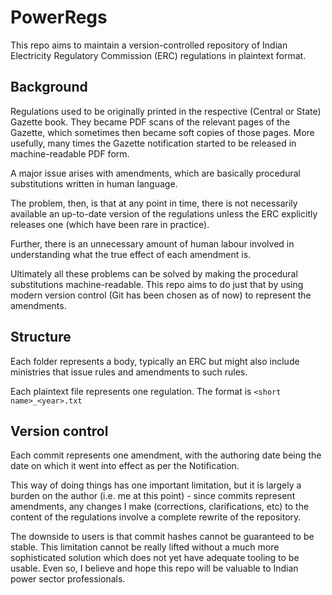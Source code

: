 # PowerRegs
This repo aims to maintain a version-controlled repository of Indian Electricity Regulatory Commission (ERC) regulations in plaintext format. 

## Background
Regulations used to be originally printed in the respective (Central or State) Gazette book. They became PDF scans of the relevant pages of the Gazette, which sometimes then became soft copies of those pages. More usefully, many times the Gazette notification started to be released in machine-readable PDF form.

A major issue arises with amendments, which are basically procedural substitutions written in human language.

The problem, then, is that at any point in time, there is not necessarily available an up-to-date version of the regulations unless the ERC explicitly releases one (which have been rare in practice).

Further, there is an unnecessary amount of human labour involved in understanding what the true effect of each amendment is.

Ultimately all these problems can be solved by making the procedural substitutions machine-readable. This repo aims to do just that by using modern version control (Git has been chosen as of now) to represent the amendments.

## Structure
Each folder represents a body, typically an ERC but might also include ministries that issue rules and amendments to such rules.

Each plaintext file represents one regulation. The format is `<short name>_<year>.txt`

## Version control
Each commit represents one amendment, with the authoring date being the date on which it went into effect as per the Notification.

This way of doing things has one important limitation, but it is largely a burden on the author (i.e. me at this point) - since commits represent amendments, any changes I make (corrections, clarifications, etc) to the content of the regulations involve a complete rewrite of the repository. 

The downside to users is that commit hashes cannot be guaranteed to be stable. This limitation cannot be really lifted without a much more sophisticated solution which does not yet have adequate tooling to be usable. Even so, I believe and hope this repo will be valuable to Indian power sector professionals.
